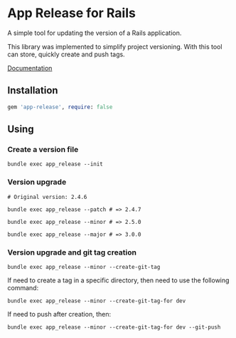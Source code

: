 # App Release for Rails

A simple tool for updating the version of a Rails application.

This library was implemented to simplify project versioning. With this tool can store, quickly create and push tags.

[Documentation](https://www.rubydoc.info/gems/app-release)

## Installation

```ruby
gem 'app-release', require: false
```

## Using

### Create a version file

```shell
bundle exec app_release --init
```

### Version upgrade

```shell
# Original version: 2.4.6

bundle exec app_release --patch # => 2.4.7

bundle exec app_release --minor # => 2.5.0

bundle exec app_release --major # => 3.0.0
```

### Version upgrade and git tag creation

```shell
bundle exec app_release --minor --create-git-tag
```

If need to create a tag in a specific directory, then need to use the following command:

```shell
bundle exec app_release --minor --create-git-tag-for dev
```

If need to push after creation, then:

```shell
bundle exec app_release --minor --create-git-tag-for dev --git-push
```
